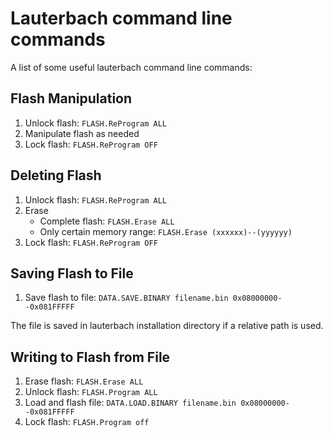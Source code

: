 # Lauterbach command line commands

A list of some useful lauterbach command line commands:


## Flash Manipulation

1. Unlock flash: ``FLASH.ReProgram ALL``
1. Manipulate flash as needed
1. Lock flash: ``FLASH.ReProgram OFF``


## Deleting Flash

1. Unlock flash: ``FLASH.ReProgram ALL``
1. Erase
   -  Complete flash: ``FLASH.Erase ALL``
   -  Only certain memory range: ``FLASH.Erase (xxxxxx)--(yyyyyy)``
1. Lock flash: ``FLASH.ReProgram OFF``


## Saving Flash to File

1. Save flash to file: ``DATA.SAVE.BINARY filename.bin 0x08000000--0x081FFFFF``

The file is saved in lauterbach installation directory if a relative path is
used.

## Writing to Flash from File

1. Erase flash: ``FLASH.Erase ALL``
2. Unlock flash: ``FLASH.Program ALL``
3. Load and flash file:
   ``DATA.LOAD.BINARY filename.bin 0x08000000--0x081FFFFF``
4. Lock flash: ``FLASH.Program off``
